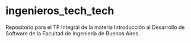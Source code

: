 # ingenieros_tech_tech
Repositorio para el TP Integral de la materia Introducción al Desarrollo de Software de la Facultad de Ingeniería de Buenos Aires.
